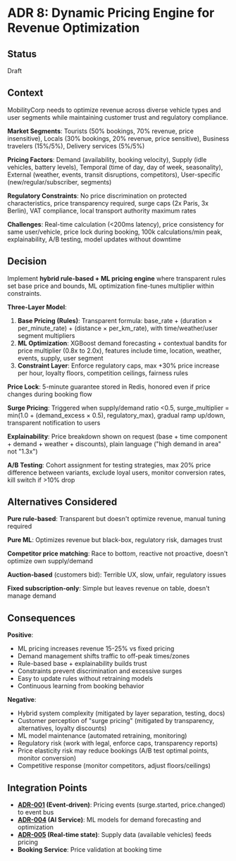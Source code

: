 # ADR 8: Dynamic Pricing Engine for Revenue Optimization

## Status

Draft

## Context

MobilityCorp needs to optimize revenue across diverse vehicle types and user segments while maintaining customer trust and regulatory compliance.

**Market Segments**: Tourists (50% bookings, 70% revenue, price insensitive), Locals (30% bookings, 20% revenue, price sensitive), Business travelers (15%/5%), Delivery services (5%/5%)

**Pricing Factors**: Demand (availability, booking velocity), Supply (idle vehicles, battery levels), Temporal (time of day, day of week, seasonality), External (weather, events, transit disruptions, competitors), User-specific (new/regular/subscriber, segments)

**Regulatory Constraints**: No price discrimination on protected characteristics, price transparency required, surge caps (2x Paris, 3x Berlin), VAT compliance, local transport authority maximum rates

**Challenges**: Real-time calculation (<200ms latency), price consistency for same user/vehicle, price lock during booking, 100k calculations/min peak, explainability, A/B testing, model updates without downtime

## Decision

Implement **hybrid rule-based + ML pricing engine** where transparent rules set base price and bounds, ML optimization fine-tunes multiplier within constraints.

**Three-Layer Model**:
1. **Base Pricing (Rules)**: Transparent formula: base_rate + (duration × per_minute_rate) + (distance × per_km_rate), with time/weather/user segment multipliers
2. **ML Optimization**: XGBoost demand forecasting + contextual bandits for price multiplier (0.8x to 2.0x), features include time, location, weather, events, supply, user segment
3. **Constraint Layer**: Enforce regulatory caps, max +30% price increase per hour, loyalty floors, competition ceilings, fairness rules

**Price Lock**: 5-minute guarantee stored in Redis, honored even if price changes during booking flow

**Surge Pricing**: Triggered when supply/demand ratio <0.5, surge_multiplier = min(1.0 + (demand_excess × 0.5), regulatory_max), gradual ramp up/down, transparent notification to users

**Explainability**: Price breakdown shown on request (base + time component + demand + weather + discounts), plain language ("high demand in area" not "1.3x")

**A/B Testing**: Cohort assignment for testing strategies, max 20% price difference between variants, exclude loyal users, monitor conversion rates, kill switch if >10% drop

## Alternatives Considered

**Pure rule-based**: Transparent but doesn't optimize revenue, manual tuning required

**Pure ML**: Optimizes revenue but black-box, regulatory risk, damages trust

**Competitor price matching**: Race to bottom, reactive not proactive, doesn't optimize own supply/demand

**Auction-based** (customers bid): Terrible UX, slow, unfair, regulatory issues

**Fixed subscription-only**: Simple but leaves revenue on table, doesn't manage demand

## Consequences

**Positive**:
- ML pricing increases revenue 15-25% vs fixed pricing
- Demand management shifts traffic to off-peak times/zones
- Rule-based base + explainability builds trust
- Constraints prevent discrimination and excessive surges
- Easy to update rules without retraining models
- Continuous learning from booking behavior

**Negative**:
- Hybrid system complexity (mitigated by layer separation, testing, docs)
- Customer perception of "surge pricing" (mitigated by transparency, alternatives, loyalty discounts)
- ML model maintenance (automated retraining, monitoring)
- Regulatory risk (work with legal, enforce caps, transparency reports)
- Price elasticity risk may reduce bookings (A/B test optimal points, monitor conversion)
- Competitive response (monitor competitors, adjust floors/ceilings)

## Integration Points

- **[ADR-001](./ADR-001-event-driven-architecture-microservices.md) (Event-driven)**: Pricing events (surge.started, price.changed) to event bus
- **[ADR-004](./ADR-004-ai-llm-service-orchestration.md) (AI Service)**: ML models for demand forecasting and optimization
- **[ADR-005](./ADR-005-real-time-vehicle-state-distribution.md) (Real-time state)**: Supply data (available vehicles) feeds pricing
- **Booking Service**: Price validation at booking time
